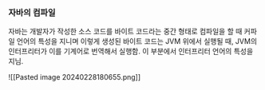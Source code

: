 ### 자바의 컴파일
자바는 개발자가 작성한 소스 코드를 바이트 코드라는 중간 형태로 컴파일을 할 때 커파일 언어의 특성을 지니며 이렇게 생성된 바이트 코드는 JVM 위에서 실행될 때, JVM의 인터프리터가 이를 기계어로 번역해서 실행함.  이 부분에서 인터프리터 언어의 특성을 지님.

![[Pasted image 20240228180655.png]]